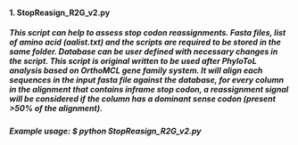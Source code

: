 #### 1. StopReasign_R2G_v2.py
##### This script can help to assess stop codon reassignments. Fasta files, list of amino acid (aalist.txt) and the scripts are required to be stored in the same folder. Database can be user defined with necessary changes in the script. This script is original written to be used after PhyloToL analysis based on OrthoMCL gene family system. It will align each sequences in the input fasta file against the database, for every column in the alignment that contains inframe stop codon, a reassignment signal will be considered if the column has a dominant sense codon (present >50% of the alignment).
##### Example usage: $ python StopReasign_R2G_v2.py
